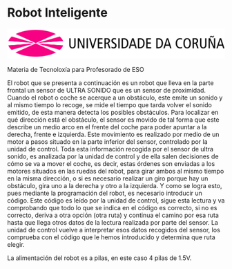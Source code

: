 # Robot Inteligente

![UDC](resources/Universidade-da-Coruna-Logo.png)

Materia de Tecnoloxía para Profesorado de ESO

El robot que se presenta a continuación es un robot que lleva en la parte frontal un sensor de
ULTRA SONIDO que es un sensor de proximidad. Cuando el robot o coche se
acerque a un obstáculo, este emite un sonido y al mismo tiempo lo recoge, se mide el
tiempo que tarda volver el sonido emitido, de esta manera detecta los posibles
obstáculos. Para localizar en qué dirección está el obstáculo, el sensor es movido de
tal forma que este describe un medio arco en el frente del coche para poder apuntar a
la derecha, frente e izquierda. Este movimiento es realizado por medio de un motor a
pasos situado en la parte inferior del sensor, controlado por la unidad de control.
Toda esta información recogida por el sensor de ultra sonido, es analizada por
la unidad de control y de ella salen decisiones de cómo se va a mover el coche, es
decir, estas órdenes son enviadas a los motores situados en las ruedas del robot, para
girar ambos al mismo tiempo en la misma dirección, o si es necesario realizar un giro
porque hay un obstáculo, gira uno a la derecha y otro a la izquierda.
Y como se logra esto, pues mediante la programación del robot, es necesario
introducir un código. Este código es leído por la unidad de control, sigue esta lectura y
va comprobando que todo lo que se indica en el código es correcto, si no es correcto,
deriva a otra opción (otra ruta) y continua el camino por esa ruta hasta que llega otros
datos de la lectura realizada por parte del sensor. La unidad de control vuelve a
interpretar esos datos recogidos del sensor, los comprueba con el código que le
hemos introducido y determina que ruta elegir.

La alimentación del robot es a pilas, en este caso 4 pilas de 1.5V.

